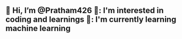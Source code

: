 👋 Hi, I’m @Pratham426
👀: I'm interested in coding and learnings 
🌱: I'm currently learning machine learning
- 

<!---
Pratham426/Pratham426 is a ✨ special ✨ repository because its `README.md` (this file) appears on your GitHub profile.
You can click the Preview link to take a look at your changes.
--->
